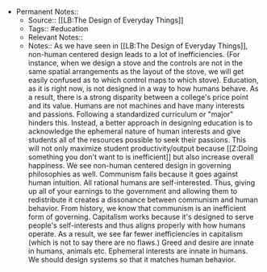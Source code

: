 - Permanent Notes::
    - Source:: [[LB:The Design of Everyday Things]]
    - Tags:: #education
    - Relevant Notes::
    - Notes::
        As we have seen in [[LB:The Design of Everyday Things]], non-human centered design leads to a lot of inefficiencies. (For instance, when we design a stove and the controls are not in the same spatial arrangements as the layout of the stove, we will get easily confused as to which control maps to which stove). 
        Education, as it is right now, is not designed in a way to how humans behave. As a result, there is a strong disparity between a college's price point and its value. Humans are not machines and have many interests and passions. Following a standardized curriculum or "major" hinders this. Instead, a better approach in designing education is to acknowledge the ephemeral nature of human interests and give students all of the resources possible to seek their passions. This will not only maximize student productivity/output because [[Z:Doing something you don't want to is inefficient]] but also increase overall happiness. 
        We see non-human centered design in governing philosophies as well. 
        Communism fails because it goes against human intuition. All rational humans are self-interested. Thus, giving up all of your earnings to the government and allowing them to redistribute it creates a dissonance between communism and human behavior. From history, we know that communism is an inefficient form of governing.
        Capitalism works because it's designed to serve people's self-interests and thus aligns properly with how humans operate. As a result, we see far fewer inefficiencies in capitalism (which is not to say there are no flaws.)
        Greed and desire are innate in humans, animals etc. Ephemeral interests are innate in humans. We should design systems so that it matches human behavior.
